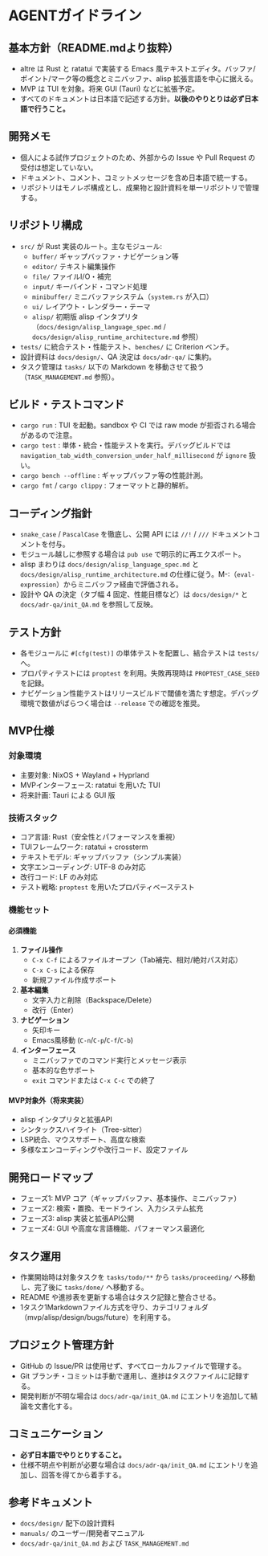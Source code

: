 # AGENTガイドライン

## 基本方針（README.mdより抜粋）
- altre は Rust と ratatui で実装する Emacs 風テキストエディタ。バッファ/ポイント/マーク等の概念とミニバッファ、alisp 拡張言語を中心に据える。
- MVP は TUI を対象。将来 GUI (Tauri) などに拡張予定。
- すべてのドキュメントは日本語で記述する方針。**以後のやりとりは必ず日本語で行うこと。**

## 開発メモ
- 個人による試作プロジェクトのため、外部からの Issue や Pull Request の受付は想定していない。
- ドキュメント、コメント、コミットメッセージを含め日本語で統一する。
- リポジトリはモノレポ構成とし、成果物と設計資料を単一リポジトリで管理する。

## リポジトリ構成
- `src/` が Rust 実装のルート。主なモジュール:
  - `buffer/` ギャップバッファ・ナビゲーション等
  - `editor/` テキスト編集操作
  - `file/` ファイルI/O・補完
  - `input/` キーバインド・コマンド処理
  - `minibuffer/` ミニバッファシステム（`system.rs` が入口）
  - `ui/` レイアウト・レンダラー・テーマ
  - `alisp/` 初期版 alisp インタプリタ（`docs/design/alisp_language_spec.md` / `docs/design/alisp_runtime_architecture.md` 参照）
- `tests/` に統合テスト・性能テスト、`benches/` に Criterion ベンチ。
- 設計資料は `docs/design/`、QA 決定は `docs/adr-qa/` に集約。
- タスク管理は `tasks/` 以下の Markdown を移動させて扱う（`TASK_MANAGEMENT.md` 参照）。

## ビルド・テストコマンド
- `cargo run` : TUI を起動。sandbox や CI では raw mode が拒否される場合があるので注意。
- `cargo test` : 単体・統合・性能テストを実行。デバッグビルドでは `navigation_tab_width_conversion_under_half_millisecond` が `ignore` 扱い。
- `cargo bench --offline` : ギャップバッファ等の性能計測。
- `cargo fmt` / `cargo clippy` : フォーマットと静的解析。

## コーディング指針
- `snake_case` / `PascalCase` を徹底し、公開 API には `//!` / `///` ドキュメントコメントを付与。
- モジュール越しに参照する場合は `pub use` で明示的に再エクスポート。
- alisp まわりは `docs/design/alisp_language_spec.md` と `docs/design/alisp_runtime_architecture.md` の仕様に従う。M-:（`eval-expression`）からミニバッファ経由で評価される。
- 設計や QA の決定（タブ幅 4 固定、性能目標など）は `docs/design/*` と `docs/adr-qa/init_QA.md` を参照して反映。

## テスト方針
- 各モジュールに `#[cfg(test)]` の単体テストを配置し、結合テストは `tests/` へ。
- プロパティテストには `proptest` を利用。失敗再現時は `PROPTEST_CASE_SEED` を記録。
- ナビゲーション性能テストはリリースビルドで閾値を満たす想定。デバッグ環境で数値がばらつく場合は `--release` での確認を推奨。

## MVP仕様
### 対象環境
- 主要対象: NixOS + Wayland + Hyprland
- MVPインターフェース: ratatui を用いた TUI
- 将来計画: Tauri による GUI 版

### 技術スタック
- コア言語: Rust（安全性とパフォーマンスを重視）
- TUIフレームワーク: ratatui + crossterm
- テキストモデル: ギャップバッファ（シンプル実装）
- 文字エンコーディング: UTF-8 のみ対応
- 改行コード: LF のみ対応
- テスト戦略: `proptest` を用いたプロパティベーステスト

### 機能セット
#### 必須機能
1. **ファイル操作**
   - `C-x C-f` によるファイルオープン（Tab補完、相対/絶対パス対応）
   - `C-x C-s` による保存
   - 新規ファイル作成サポート
2. **基本編集**
   - 文字入力と削除（Backspace/Delete）
   - 改行（Enter）
3. **ナビゲーション**
   - 矢印キー
   - Emacs風移動 (`C-n`/`C-p`/`C-f`/`C-b`)
4. **インターフェース**
   - ミニバッファでのコマンド実行とメッセージ表示
   - 基本的な色サポート
   - `exit` コマンドまたは `C-x C-c` での終了

#### MVP対象外（将来実装）
- alisp インタプリタと拡張API
- シンタックスハイライト（Tree-sitter）
- LSP統合、マウスサポート、高度な検索
- 多様なエンコーディングや改行コード、設定ファイル

## 開発ロードマップ
- フェーズ1: MVP コア（ギャップバッファ、基本操作、ミニバッファ）
- フェーズ2: 検索・置換、モードライン、入力システム拡充
- フェーズ3: alisp 実装と拡張API公開
- フェーズ4: GUI や高度な言語機能、パフォーマンス最適化

## タスク運用
- 作業開始時は対象タスクを `tasks/todo/**` から `tasks/proceeding/` へ移動し、完了後に `tasks/done/` へ移動する。
- README や進捗表を更新する場合はタスク記録と整合させる。
- 1タスク1Markdownファイル方式を守り、カテゴリフォルダ（mvp/alisp/design/bugs/future）を利用する。

## プロジェクト管理方針
- GitHub の Issue/PR は使用せず、すべてローカルファイルで管理する。
- Git ブランチ・コミットは手動で運用し、進捗はタスクファイルに記録する。
- 開発判断が不明な場合は `docs/adr-qa/init_QA.md` にエントリを追加して結論を文書化する。

## コミュニケーション
- **必ず日本語でやりとりすること。**
- 仕様不明点や判断が必要な場合は `docs/adr-qa/init_QA.md` にエントリを追加し、回答を得てから着手する。

## 参考ドキュメント
- `docs/design/` 配下の設計資料
- `manuals/` のユーザー/開発者マニュアル
- `docs/adr-qa/init_QA.md` および `TASK_MANAGEMENT.md`
